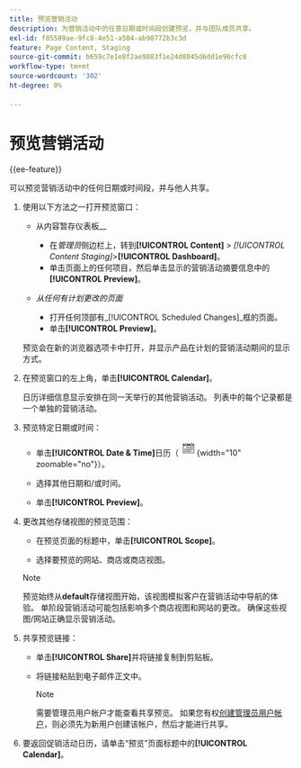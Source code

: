 ```yaml
---
title: 预览营销活动
description: 为营销活动中的任意日期或时间段创建预览，并与团队成员共享。
exl-id: f05589ae-9fc8-4e51-a504-ab90772b3c3d
feature: Page Content, Staging
source-git-commit: b659c7e1e8f2ae9883f1e24d8045d6dd1e90cfc0
workflow-type: tm+mt
source-wordcount: '302'
ht-degree: 0%

---
```


# 预览营销活动

{{ee-feature}}

可以预览营销活动中的任何日期或时间段，并与他人共享。

1. 使用以下方法之一打开预览窗口：

   - 从内容暂存仪表板&#x200B;__

      - 在&#x200B;_管理员_&#x200B;侧边栏上，转到&#x200B;**[!UICONTROL Content]** > _[!UICONTROL Content Staging]_>**[!UICONTROL Dashboard]**。
      - 单击页面上的任何项目，然后单击显示的营销活动摘要信息中的&#x200B;**[!UICONTROL Preview]**。

   - _从任何有计划更改的页面_

      - 打开任何顶部有&#x200B;_[!UICONTROL Scheduled Changes]_框的页面。
      - 单击&#x200B;**[!UICONTROL Preview]**。

   预览会在新的浏览器选项卡中打开，并显示产品在计划的营销活动期间的显示方式。

1. 在预览窗口的左上角，单击&#x200B;**[!UICONTROL Calendar]**。

   日历详细信息显示安排在同一天举行的其他营销活动。 列表中的每个记录都是一个单独的营销活动。

1. 预览特定日期或时间：

   - 单击&#x200B;**[!UICONTROL Date & Time]**&#x200B;日历（![日历图标](../assets/icon-calendar.png){width="10" zoomable="no"}）。

   - 选择其他日期和/或时间。

   - 单击&#x200B;**[!UICONTROL Preview]**。

1. 更改其他存储视图的预览范围：

   - 在预览页面的标题中，单击&#x200B;**[!UICONTROL Scope]**。

   - 选择要预览的网站、商店或商店视图。

   >[!NOTE]
   >
   >预览始终从&#x200B;**default**&#x200B;存储视图开始，该视图模拟客户在营销活动中导航的体验。 单阶段营销活动可能包括影响多个商店视图和网站的更改。 确保这些视图/网站正确显示营销活动。

1. 共享预览链接：

   - 单击&#x200B;**[!UICONTROL Share]**&#x200B;并将链接复制到剪贴板。

   - 将链接粘贴到电子邮件正文中。

     >[!NOTE]
     >
     >需要管理员用户帐户才能查看共享预览。 如果您有权[创建管理员用户帐户](../systems/permissions-users-all.md#create-a-user)，则必须先为新用户创建该帐户，然后才能进行共享。

1. 要返回促销活动日历，请单击“预览”页面标题中的&#x200B;**[!UICONTROL Calendar]**。
